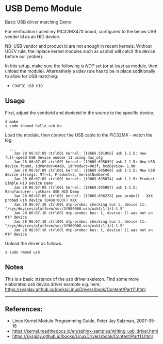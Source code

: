 # USB Demo Module

Basic USB driver matching Demo

For verification I used my PIC32MX470 board, configured to the below
USB vendor id as an HID device.  

NB: USB vendor and product id are not enough in recent
kernels. Without UDEV rule, the inplace kernel modules such as usbhid
will catch the device before our probe().  

In this setup, make sure the following is _NOT_ set (or at least as
module, then unload the module). Alternatively a udev rule has to be
in place additionally to allow for USB matching:  

- `CONFIG_USB_HID`

## Usage

First, adjust the vendorid and deviceid in the source to the specific device.  

```
$ make
$ sudo insmod hello_usb.ko
```

Load the module, then connec the USB cable to the PIC32MX - watch the log:
```
  ...
    Jan 28 06:07:09 ctrl001 kernel: [19669.591966] usb 1-1.5: new full-speed USB device number 11 using dwc_otg
    Jan 28 06:07:09 ctrl001 kernel: [19669.695039] usb 1-1.5: New USB device found, idVendor=04d8, idProduct=003f, bcdDevice= 1.00
    Jan 28 06:07:09 ctrl001 kernel: [19669.695060] usb 1-1.5: New USB device strings: Mfr=1, Product=2, SerialNumber=0
    Jan 28 06:07:09 ctrl001 kernel: [19669.695074] usb 1-1.5: Product: Simple HID Device Demo
    Jan 28 06:07:09 ctrl001 kernel: [19669.695087] usb 1-1.5: Manufacturer: Lothars USB HID Demo
    Jan 28 06:07:09 ctrl001 kernel: [19669.696226] pen_probe() - XXX probed usb device (04D8:003F) XXX
    Jan 28 06:07:10 ctrl001 mtp-probe: checking bus 1, device 11: "/sys/devices/platform/soc/3f980000.usb/usb1/1-1/1-1.5"
    Jan 28 06:07:10 ctrl001 mtp-probe: bus: 1, device: 11 was not an MTP device
    Jan 28 06:07:10 ctrl001 mtp-probe: checking bus 1, device 11: "/sys/devices/platform/soc/3f980000.usb/usb1/1-1/1-1.5"
    Jan 28 06:07:10 ctrl001 mtp-probe: bus: 1, device: 11 was not an MTP device
```

Unload the driver as follows.  

```
$ sudo rmmod usb
```

## Notes

This is a basic instance of the usb driver skeleton. Find some more elaborated usb device driver example e.g. here:  
https://sysplay.github.io/books/LinuxDrivers/book/Content/Part11.html

---

## References:

 * Linux Kernel Module Programming Guide, Peter Jay Salzman, 2007-05-18
 * https://kernel.readthedocs.io/en/sphinx-samples/writing_usb_driver.html
 * https://sysplay.github.io/books/LinuxDrivers/book/Content/Part11.html
